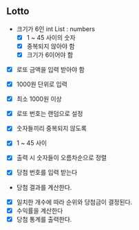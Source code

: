 ## Lotto

- 크기가 6인 int List : numbers
    - [x] 1 ~ 45 사이의 숫자
    - [x] 중복되지 않아야 함
    - [x] 크기가 6이어야 함

- [x] 로또 금액을 입력 받아야 함
- [x] 1000원 단위로 입력
- [x] 최소 1000원 이상
- [x] 로또 번호는 랜덤으로 설정
- [x] 숫자들끼리 중복되지 않도록
- [x] 1 ~ 45 사이
- [x] 출력 시 숫자들이 오름차순으로 정렬

- [x] 당첨 번호를 입력 받는다
-  당첨 결과를 계산한다.
  - [x] 일치한 개수에 따라 순위와 당첨금이 결정된다.
  - [x] 수익률을 계산한다
- [x] 당첨 통계를 출력한다.
